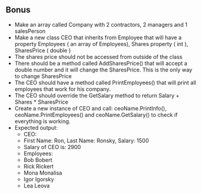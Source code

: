 ## Bonus
* Make an array called Company with 2 contractors, 2 managers and 1 salesPerson
* Make a new class CEO that inherits from Employee that will have a property Employees ( an array of Employees), Shares property ( int ), SharesPrice ( double )
* The shares price should not be accessed from outside of the class
* There should be a method called AddSharesPrice() that will accept a double number and it will change the SharesPrice. This is the only way to change SharesPrice
* The CEO should have a method called PrintEmployees() that will print all employees that work for his company. 
* The CEO should override the GetSalary method to return Salary + Shares * SharesPrice
* Create a new instance of CEO and call: ceoName.PrintInfo(), ceoName.PrintEmployees() and ceoName.GetSalary() to check if everything is working. 
* Expected output: 
  * CEO:
  * First Name: Ron, Last Name: Ronsky, Salary: 1500
  * Salary of CEO is: 2900
  * Employees:
  * Bob Bobert
  * Rick Rickert
  * Mona Monalisa
  * Igor Igorsky
  * Lea Leova
